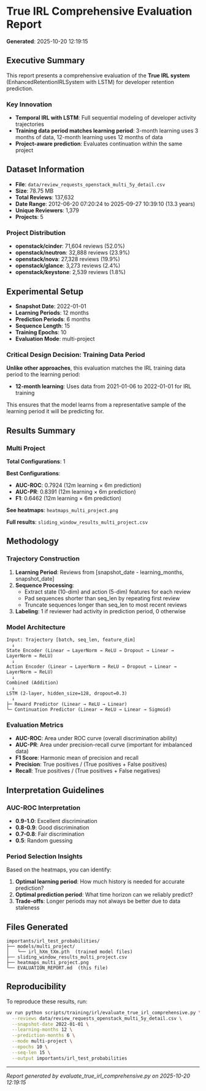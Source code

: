 # True IRL Comprehensive Evaluation Report

**Generated**: 2025-10-20 12:19:15

## Executive Summary

This report presents a comprehensive evaluation of the **True IRL system** (EnhancedRetentionIRLSystem with LSTM) for developer retention prediction.

### Key Innovation

- **Temporal IRL with LSTM**: Full sequential modeling of developer activity trajectories
- **Training data period matches learning period**: 3-month learning uses 3 months of data, 12-month learning uses 12 months of data
- **Project-aware prediction**: Evaluates continuation within the same project

## Dataset Information

- **File**: `data/review_requests_openstack_multi_5y_detail.csv`
- **Size**: 78.75 MB
- **Total Reviews**: 137,632
- **Date Range**: 2012-06-20 07:20:24 to 2025-09-27 10:39:10 (13.3 years)
- **Unique Reviewers**: 1,379
- **Projects**: 5

### Project Distribution

- **openstack/cinder**: 71,604 reviews (52.0%)
- **openstack/neutron**: 32,888 reviews (23.9%)
- **openstack/nova**: 27,328 reviews (19.9%)
- **openstack/glance**: 3,273 reviews (2.4%)
- **openstack/keystone**: 2,539 reviews (1.8%)

## Experimental Setup

- **Snapshot Date**: 2022-01-01
- **Learning Periods**: 12 months
- **Prediction Periods**: 6 months
- **Sequence Length**: 15
- **Training Epochs**: 10
- **Evaluation Mode**: multi-project

### Critical Design Decision: Training Data Period

**Unlike other approaches**, this evaluation matches the IRL training data period to the learning period:

- **12-month learning**: Uses data from 2021-01-06 to 2022-01-01 for IRL training

This ensures that the model learns from a representative sample of the learning period it will be predicting for.

## Results Summary

### Multi Project

**Total Configurations**: 1

**Best Configurations**:

- **AUC-ROC**: 0.7924 (12m learning × 6m prediction)
- **AUC-PR**: 0.8391 (12m learning × 6m prediction)
- **F1**: 0.6462 (12m learning × 6m prediction)

**See heatmaps**: `heatmaps_multi_project.png`

**Full results**: `sliding_window_results_multi_project.csv`

## Methodology

### Trajectory Construction

1. **Learning Period**: Reviews from [snapshot_date - learning_months, snapshot_date]
2. **Sequence Processing**:
   - Extract state (10-dim) and action (5-dim) features for each review
   - Pad sequences shorter than seq_len by repeating first review
   - Truncate sequences longer than seq_len to most recent reviews
3. **Labeling**: 1 if reviewer had activity in prediction period, 0 otherwise

### Model Architecture

```
Input: Trajectory [batch, seq_len, feature_dim]
  ↓
State Encoder (Linear → LayerNorm → ReLU → Dropout → Linear → LayerNorm → ReLU)
  ↓
Action Encoder (Linear → LayerNorm → ReLU → Dropout → Linear → LayerNorm → ReLU)
  ↓
Combined (Addition)
  ↓
LSTM (2-layer, hidden_size=128, dropout=0.3)
  ↓
├─ Reward Predictor (Linear → ReLU → Linear)
└─ Continuation Predictor (Linear → ReLU → Linear → Sigmoid)
```

### Evaluation Metrics

- **AUC-ROC**: Area under ROC curve (overall discrimination ability)
- **AUC-PR**: Area under precision-recall curve (important for imbalanced data)
- **F1 Score**: Harmonic mean of precision and recall
- **Precision**: True positives / (True positives + False positives)
- **Recall**: True positives / (True positives + False negatives)

## Interpretation Guidelines

### AUC-ROC Interpretation

- **0.9-1.0**: Excellent discrimination
- **0.8-0.9**: Good discrimination
- **0.7-0.8**: Fair discrimination
- **0.5**: Random guessing

### Period Selection Insights

Based on the heatmaps, you can identify:

1. **Optimal learning period**: How much history is needed for accurate prediction?
2. **Optimal prediction period**: What time horizon can we reliably predict?
3. **Trade-offs**: Longer periods may not always be better due to data staleness

## Files Generated

```
importants/irl_test_probabilities/
├── models/multi_project/
│   └── irl_hXm_tXm.pth  (trained model files)
├── sliding_window_results_multi_project.csv
├── heatmaps_multi_project.png
└── EVALUATION_REPORT.md  (this file)
```

## Reproducibility

To reproduce these results, run:

```bash
uv run python scripts/training/irl/evaluate_true_irl_comprehensive.py \
  --reviews data/review_requests_openstack_multi_5y_detail.csv \
  --snapshot-date 2022-01-01 \
  --learning-months 12 \
  --prediction-months 6 \
  --mode multi-project \
  --epochs 10 \
  --seq-len 15 \
  --output importants/irl_test_probabilities
```

---

*Report generated by evaluate_true_irl_comprehensive.py on 2025-10-20 12:19:15*